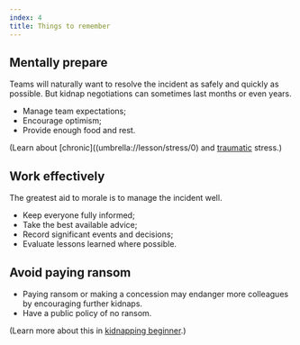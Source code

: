 ```yaml
---
index: 4
title: Things to remember
---
```

## Mentally prepare

Teams will naturally want to resolve the incident as safely and quickly as possible. But kidnap negotiations can sometimes last months or even years.  

*	Manage team expectations;
*	Encourage optimism;  
*	Provide enough food and rest. 

(Learn about [chronic]((umbrella://lesson/stress/0) and [traumatic](umbrella://lesson/stress/1) stress.)

## Work effectively

The greatest aid to morale is to manage the incident well. 

*	Keep everyone fully informed;
*	Take the best available advice;
*	Record significant events and decisions;
*	Evaluate lessons learned where possible.

## Avoid paying ransom 

*	Paying ransom or making a concession may endanger more colleagues by encouraging further kidnaps.
*	Have a public policy of no ransom.

(Learn more about this in [kidnapping beginner](umbrella://lesson/kidnapping/0).)